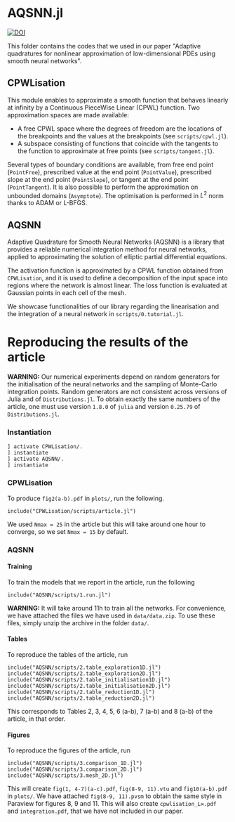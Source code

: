 # AQSNN.jl

[![DOI](https://zenodo.org/badge/614422884.svg)](https://zenodo.org/badge/latestdoi/614422884)

This folder contains the codes that we used in our paper "Adaptive quadratures for nonlinear approximation of low-dimensional PDEs using smooth neural networks".

## CPWLisation

This module enables to approximate a smooth function that behaves linearly at infinity by a Continuous PieceWise Linear (CPWL) function. Two approximation spaces are made available:

* A free CPWL space where the degrees of freedom are the locations of the breakpoints and the values at the breakpoints (see `scripts/cpwl.jl`).
* A subspace consisting of functions that coincide with the tangents to the function to approximate at free points (see `scripts/tangent.jl`).

Several types of boundary conditions are available, from free end point (`PointFree`), prescribed value at the end point (`PointValue`), prescribed slope at the end point (`PointSlope`), or tangent at the end point (`PointTangent`). It is also possible to perform the approximation on unbounded domains (`Asymptote`). The optimisation is performed in $L^2$ norm thanks to ADAM or L-BFGS.

## AQSNN

Adaptive Quadrature for Smooth Neural Networks (AQSNN) is a library that provides a reliable numerical integration method for neural networks, applied to approximating the solution of elliptic partial differential equations.

The activation function is approximated by a CPWL function obtained from `CPWLisation`, and it is used to define a decomposition of the input space into regions where the network is almost linear. The loss function is evaluated at Gaussian points in each cell of the mesh.

We showcase functionalities of our library regarding the linearisation and the integration of a neural network in `scripts/0.tutorial.jl`.

# Reproducing the results of the article

**WARNING:** Our numerical experiments depend on random generators for the initialisation of the neural networks and the sampling of Monte-Carlo integration points. Random generators are not consistent across versions of Julia and of `Distributions.jl`. To obtain exactly the same numbers of the article, one must use version `1.8.0` of `julia` and version `0.25.79` of `Distributions.jl`.

### Instantiation
```
] activate CPWLisation/.
] instantiate
] activate AQSNN/.
] instantiate
```

### CPWLisation
To produce `fig2(a-b).pdf` in `plots/`, run the following.
```
include("CPWLisation/scripts/article.jl")
```
We used `Nmax = 25` in the article but this will take around one hour to converge, so we set `Nmax = 15` by default.

### AQSNN

#### Training
To train the models that we report in the article, run the following
```
include("AQSNN/scripts/1.run.jl")
```
**WARNING:** It will take around 11h to train all the networks. For convenience, we have attached the files we have used in `data/data.zip`. To use these files, simply unzip the archive in the folder `data/`.

#### Tables
To reproduce the tables of the article, run
```
include("AQSNN/scripts/2.table_exploration1D.jl")
include("AQSNN/scripts/2.table_exploration2D.jl")
include("AQSNN/scripts/2.table_initialisation1D.jl")
include("AQSNN/scripts/2.table_initialisation2D.jl")
include("AQSNN/scripts/2.table_reduction1D.jl")
include("AQSNN/scripts/2.table_reduction2D.jl")
```
This corresponds to Tables 2, 3, 4, 5, 6 (a-b), 7 (a-b) and 8 (a-b) of the article, in that order.

#### Figures
To reproduce the figures of the article, run
```
include("AQSNN/scripts/3.comparison_1D.jl")
include("AQSNN/scripts/3.comparison_2D.jl")
include("AQSNN/scripts/3.mesh_2D.jl")
```
This will create `fig(1, 4-7)(a-c).pdf`, `fig(8-9, 11).vtu` and `fig10(a-b).pdf` in `plots/`. We have attached `fig(8-9, 11).pvsm` to obtain the same style in Paraview for figures 8, 9 and 11. This will also create `cpwlisation_L∞.pdf` and `integration.pdf`, that we have not included in our paper.